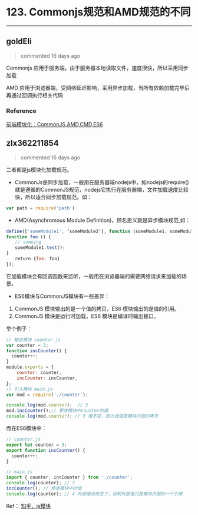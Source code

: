 
 # 123. Commonjs规范和AMD规范的不同 
  
 ***
## goldEli 
 > commented 16 days ago 

Commonjs 应用于服务端，由于服务器本地读取文件，速度很快，所以采用同步加载

AMD 应用于浏览器端，受网络延迟影响，采用异步加载，当所有依赖加载完毕后再通过回调执行相关代码

### Reference

[前端模块化：CommonJS,AMD,CMD,ES6](https://juejin.im/post/5aaa37c8f265da23945f365c)
## zlx362211854 
 > commented 16 days ago 

二者都是js模块化加载规范。
* CommonJs是同步加载，一般用在服务器端nodejs中，如nodejs的require()就是遵循的CommonJS规范，nodejs它执行在服务器端，文件加载速度比较快，所以适合同步加载规范。如：

```js
var path = require('path')

```
* AMD(Asynchromous Module Definition)，顾名思义就是异步模块规范,如：

```js
define(['someModule1', ‘someModule2’], function (someModule1, someModule2) {
function foo () {
　　// someing
　　someModule1.test();
}
　　return {foo: foo}
});

```
它加载模块会有回调函数来监听，一般用在浏览器端的需要网络请求来加载的场景。
* ES6模块与CommonJS模块有一些差异：
1. CommonJS 模块输出的是一个值的拷贝，ES6 模块输出的是值的引用。
2. CommonJS 模块是运行时加载，ES6 模块是编译时输出接口。

举个例子：

```js
// 输出模块 counter.js
var counter = 3;
function incCounter() {
  counter++;
}
module.exports = {
    counter: counter,
    incCounter: incCounter,
};
// 引入模块 main.js
var mod = require('./counter');

console.log(mod.counter);  // 3
mod.incCounter();// 更改模块中counter的值
console.log(mod.counter); // 3 值不变，因为该值是模块内值的拷贝


```
而在ES6模块中：

```js
// counter.js
export let counter = 3;
export function incCounter() {
  counter++;
}

// main.js
import { counter, incCounter } from './counter';
console.log(counter); // 3
incCounter(); // 修改模块中的值
console.log(counter); // 4 外部值也改变了，说明外部值只是模块内部的一个引用

```
Ref：
[知乎，js模块](https://zhuanlan.zhihu.com/p/49522035)